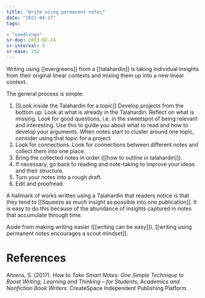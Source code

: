```yaml
---
title: "Write using permanent notes"
date: "2021-04-17"
tags:

- "seedlings"
sr-due: 2023-02-24
sr-interval: 3
sr-ease: 252
---
```


Writing using [[evergreens]] from a [[talahardin]] is taking individual insights from their original linear contexts and mixing them up into a new linear context.

The general process is simple:

1. [[Look inside the Talahardin for a topic]] Develop projects from the bottom up. Look at what is already in the Talahardin. Reflect on what is missing. Look for good questions, i.e. in the sweetspot of being relevant and interesting. Use this to guide you about what to read and how to develop your arguments. When notes start to cluster around one topic, consider using that topic for a project.
2. Look for connections. Look for connections between different notes and collect them into one place.
3. Bring the collected notes in order ([[how to outline in talahardin]]).
4. If necessary, go back to reading and note-taking to improve your ideas and their structure.
5. Turn your notes into a rough draft.
6. Edit and proofread.

A hallmark of works written using a Talahardin that readers notice is that they tend to [[Squeeze as much insight as possible into one publication]]. It is easy to do this because of the abundance of insights captured in notes that accumulate through time.

Aside from making writing easier ([[writing can be easy]]), [[writing using permanent notes encourages a scout mindset]].

# References

Ahrens, S. (2017). *How to Take Smart Notes: One Simple Technique to Boost Writing, Learning and Thinking – for Students, Academics and Nonfiction Book Writers*. CreateSpace Independent Publishing Platform.

